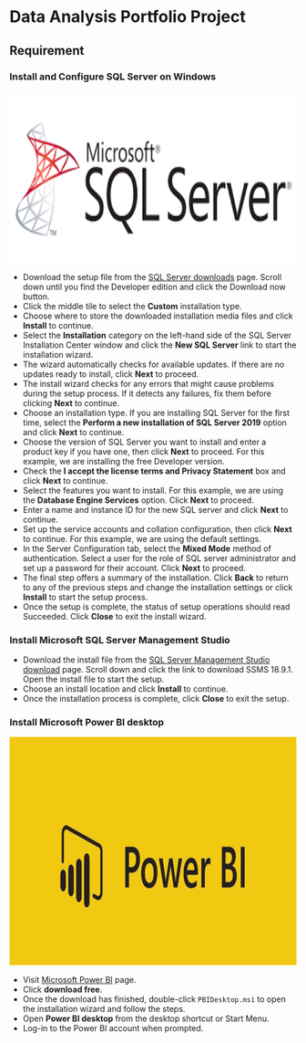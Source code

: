 # Data Analysis Portfolio Project
## Requirement

### Install and Configure SQL Server on Windows
<img src="https://github.com/Bayunova28/Data_Analysis_Portfolio_Project/blob/main/sql-server-logo.png" width="1000" height="300">

* Download the setup file from the [SQL Server downloads](https://www.microsoft.com/en-us/sql-server/sql-server-downloads) page. Scroll down until you find the Developer edition and click the Download now button.
* Click the middle tile to select the <b>Custom</b> installation type.
* Choose where to store the downloaded installation media files and click <b>Install</b> to continue.
* Select the <b>Installation</b> category on the left-hand side of the SQL Server Installation Center window and click the <b>New SQL Server</b> link to start the installation wizard.
* The wizard automatically checks for available updates. If there are no updates ready to install, click <b>Next</b> to proceed.
* The install wizard checks for any errors that might cause problems during the setup process. If it detects any failures, fix them before clicking <b>Next</b> to continue.
* Choose an installation type. If you are installing SQL Server for the first time, select the <b>Perform a new installation of SQL Server 2019</b> option and click <b>Next</b> to continue.
* Choose the version of SQL Server you want to install and enter a product key if you have one, then click <b>Next</b> to proceed. For this example, we are installing the free Developer version.
* Check the <b>I accept the license terms and Privacy Statement</b> box and click <b>Next</b> to continue.
* Select the features you want to install. For this example, we are using the <b>Database Engine Services</b> option. Click <b>Next</b> to proceed.
* Enter a name and instance ID for the new SQL server and click <b>Next</b> to continue.
* Set up the service accounts and collation configuration, then click <b>Next</b> to continue. For this example, we are using the default settings.
* In the Server Configuration tab, select the <b>Mixed Mode</b> method of authentication. Select a user for the role of SQL server administrator and set up a password for their account. Click <b>Next</b> to proceed.
* The final step offers a summary of the installation. Click <b>Back</b> to return to any of the previous steps and change the installation settings or click <b>Install</b> to start the setup process.
* Once the setup is complete, the status of setup operations should read Succeeded. Click <b>Close</b> to exit the install wizard.

### Install Microsoft SQL Server Management Studio
* Download the install file from the [SQL Server Management Studio download](https://docs.microsoft.com/en-us/sql/ssms/download-sql-server-management-studio-ssms?view=sql-server-ver15) page. Scroll down and click the link to download SSMS 18.9.1. Open the install file to start the setup.
* Choose an install location and click <b>Install</b> to continue.
* Once the installation process is complete, click <b>Close</b> to exit the setup.

### Install Microsoft Power BI desktop
<img src="https://github.com/Bayunova28/Data_Analysis_Portfolio_Project/blob/main/power-bi-logo.jpg" width="1000" height="400">

* Visit [Microsoft Power BI](https://www.microsoft.com/en-us/download/details.aspx?id=45331) page.
* Click <b>download free</b>.
* Once the download has finished, double-click `PBIDesktop.msi` to open the installation wizard and follow the steps.
* Open <b>Power BI desktop</b> from the desktop shortcut or Start Menu.
* Log-in to the Power BI account when prompted.
